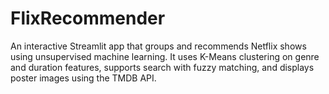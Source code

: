 # FlixRecommender
An interactive Streamlit app that groups and recommends Netflix shows using unsupervised machine learning. It uses K-Means clustering on genre and duration features, supports search with fuzzy matching, and displays poster images using the TMDB API.
